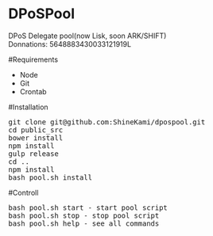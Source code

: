 # DPoSPool
DPoS Delegate pool(now Lisk, soon ARK/SHIFT)
<br>
Donnations: 5648883430033121919L

#Requirements

- Node<br>
- Git<br>
- Crontab<br>

#Installation

<pre>
git clone git@github.com:ShineKami/dpospool.git
cd public_src
bower install
npm install
gulp release
cd ..
npm install
bash pool.sh install
</pre>

#Controll

<pre>
bash pool.sh start - start pool script
bash pool.sh stop - stop pool script
bash pool.sh help - see all commands
</pre>